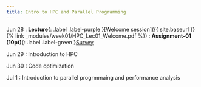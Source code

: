 ```yaml
---
title: Intro to HPC and Parallel Programming
---
```


Jun 28
: **Lecture**{: .label .label-purple }[Welcome session]({{ site.baseurl }}{% link _modules/week01/HPC_Lec01_Welcome.pdf %})
: **Assignment-01 (10pt)**{: .label .label-green }[Survey](#)

Jun 29
: Introduction to HPC

Jun 30
: Code optimization

Jul 1
: Introduction to parallel progrmmaing and performance analysis
